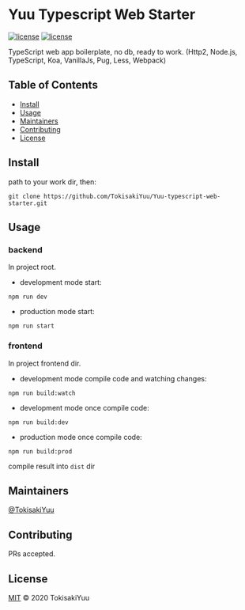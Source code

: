 # Yuu Typescript Web Starter

[![license](https://img.shields.io/static/v1?label=license&message=MIT&color=<COLOR>)](https://github.com/TokisakiYuu/Yuu-typescript-web-starter/blob/main/LICENSE) [![license](https://img.shields.io/static/v1?label=readme%20style&message=standard&color=blue)](https://github.com/RichardLitt/standard-readme)

TypeScript web app boilerplate, no db, ready to work. (Http2, Node.js, TypeScript, Koa, VanillaJs, Pug, Less, Webpack)

## Table of Contents

- [Install](#install)
- [Usage](#usage)
- [Maintainers](#maintainers)
- [Contributing](#contributing)
- [License](#license)

## Install
path to your work dir,
then:
```
git clone https://github.com/TokisakiYuu/Yuu-typescript-web-starter.git
```

## Usage

### backend
In project root.

- development mode start:
```
npm run dev
```
- production mode start:
```
npm run start
```

### frontend
In project frontend dir.
- development mode compile code and watching changes:
```
npm run build:watch
```
- development mode once compile code:
```
npm run build:dev
```
- production mode once compile code:
```
npm run build:prod
```
compile result into `dist` dir


## Maintainers

[@TokisakiYuu](https://github.com/TokisakiYuu)

## Contributing

PRs accepted.

## License

[MIT](https://github.com/TokisakiYuu/Yuu-typescript-web-starter/blob/main/LICENSE) © 2020 TokisakiYuu
